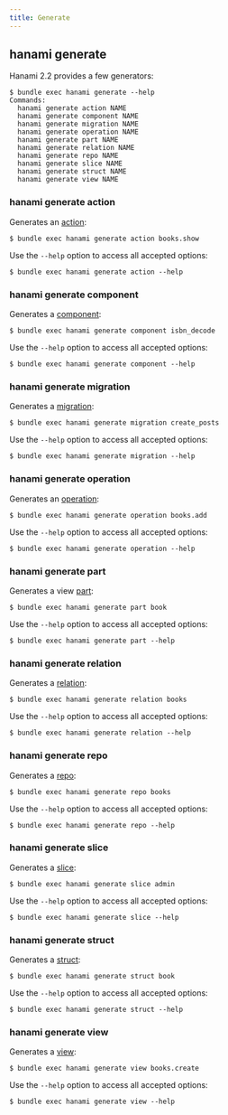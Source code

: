 ```yaml
---
title: Generate
---
```


## hanami generate

Hanami 2.2 provides a few generators:

```shell
$ bundle exec hanami generate --help
Commands:
  hanami generate action NAME
  hanami generate component NAME
  hanami generate migration NAME
  hanami generate operation NAME
  hanami generate part NAME
  hanami generate relation NAME
  hanami generate repo NAME
  hanami generate slice NAME
  hanami generate struct NAME
  hanami generate view NAME
```

### hanami generate action

Generates an [action](//guide/actions/overview):

```shell
$ bundle exec hanami generate action books.show
```

Use the `--help` option to access all accepted options:

```shell
$ bundle exec hanami generate action --help
```

### hanami generate component

Generates a [component](//guide/app/container-and-components):

```shell
$ bundle exec hanami generate component isbn_decode
```

Use the `--help` option to access all accepted options:

```shell
$ bundle exec hanami generate component --help
```

### hanami generate migration

Generates a [migration](//guide/database/migrations):

```shell
$ bundle exec hanami generate migration create_posts
```

Use the `--help` option to access all accepted options:

```shell
$ bundle exec hanami generate migration --help
```

### hanami generate operation

Generates an [operation](//guide/operations/overview):

```shell
$ bundle exec hanami generate operation books.add
```

Use the `--help` option to access all accepted options:

```shell
$ bundle exec hanami generate operation --help
```

### hanami generate part

Generates a view [part](//guide/views/parts):

```shell
$ bundle exec hanami generate part book
```

Use the `--help` option to access all accepted options:

```shell
$ bundle exec hanami generate part --help
```

### hanami generate relation

Generates a [relation](//guide/database/relations):

```shell
$ bundle exec hanami generate relation books
```

Use the `--help` option to access all accepted options:

```shell
$ bundle exec hanami generate relation --help
```

### hanami generate repo

Generates a [repo](//guide/database/overview/#repositories):

```shell
$ bundle exec hanami generate repo books
```

Use the `--help` option to access all accepted options:

```shell
$ bundle exec hanami generate repo --help
```

### hanami generate slice

Generates a [slice](//guide/app/slices):

```shell
$ bundle exec hanami generate slice admin
```

Use the `--help` option to access all accepted options:

```shell
$ bundle exec hanami generate slice --help
```

### hanami generate struct

Generates a [struct](//guide/database/overview#structs):

```shell
$ bundle exec hanami generate struct book
```

Use the `--help` option to access all accepted options:

```shell
$ bundle exec hanami generate struct --help
```

### hanami generate view

Generates a [view](//guide/views/overview):

```shell
$ bundle exec hanami generate view books.create
```

Use the `--help` option to access all accepted options:

```shell
$ bundle exec hanami generate view --help
```
